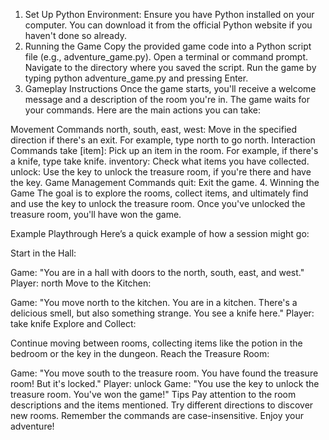 1. Set Up
Python Environment: Ensure you have Python installed on your computer. You can download it from the official Python website if you haven't done so already.
2. Running the Game
Copy the provided game code into a Python script file (e.g., adventure_game.py).
Open a terminal or command prompt.
Navigate to the directory where you saved the script.
Run the game by typing python adventure_game.py and pressing Enter.
3. Gameplay Instructions
Once the game starts, you'll receive a welcome message and a description of the room you're in. The game waits for your commands. Here are the main actions you can take:

Movement Commands
north, south, east, west: Move in the specified direction if there's an exit. For example, type north to go north.
Interaction Commands
take [item]: Pick up an item in the room. For example, if there's a knife, type take knife.
inventory: Check what items you have collected.
unlock: Use the key to unlock the treasure room, if you're there and have the key.
Game Management Commands
quit: Exit the game.
4. Winning the Game
The goal is to explore the rooms, collect items, and ultimately find and use the key to unlock the treasure room. Once you've unlocked the treasure room, you'll have won the game.

Example Playthrough
Here’s a quick example of how a session might go:

Start in the Hall:

Game: "You are in a hall with doors to the north, south, east, and west."
Player: north
Move to the Kitchen:

Game: "You move north to the kitchen. You are in a kitchen. There's a delicious smell, but also something strange. You see a knife here."
Player: take knife
Explore and Collect:

Continue moving between rooms, collecting items like the potion in the bedroom or the key in the dungeon.
Reach the Treasure Room:

Game: "You move south to the treasure room. You have found the treasure room! But it's locked."
Player: unlock
Game: "You use the key to unlock the treasure room. You've won the game!"
Tips
Pay attention to the room descriptions and the items mentioned.
Try different directions to discover new rooms.
Remember the commands are case-insensitive.
Enjoy your adventure!
